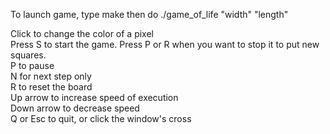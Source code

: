 To launch game, type make then do ./game_of_life "width" "length"

Click to change the color of a pixel  
Press S to start the game. Press P or R when you want to stop it to put new squares.  
P to pause  
N for next step only  
R to reset the board  
Up arrow to increase speed of execution  
Down arrow to decrease speed  
Q or Esc to quit, or click the window's cross
